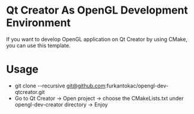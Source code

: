 # Qt Creator As OpenGL Development Environment

If you want to develop OpenGL application on Qt Creator by using CMake, you can use this template.


# Usage

* git clone --recursive git@github.com:furkantokac/opengl-dev-qtcreator.git
* Go to Qt Creator -> Open project -> choose the CMakeLists.txt under opengl-dev-creator directory -> Enjoy
